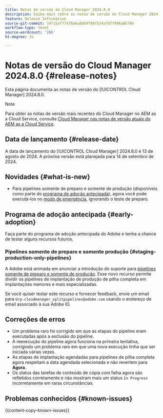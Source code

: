 ```yaml
---
title: Notas de versão do Cloud Manager 2024.8.0
description: Saiba mais sobre as notas de versão do Cloud Manager 2024.8.0.
feature: Release Information
source-git-commit: 34f15aff7478a6a0884f88f534a7dff996a8570e
workflow-type: tm+mt
source-wordcount: '265'
ht-degree: 3%

---
```



# Notas de versão do Cloud Manager 2024.8.0 {#release-notes}

Esta página documenta as notas de versão do [!UICONTROL Cloud Manager] 2024.8.0.

>[!NOTE]
>
>Para obter as notas de versão mais recentes do Cloud Manager no AEM as a Cloud Service, consulte [Cloud Manager nas notas de versão atuais do AEM as a Cloud Service](https://experienceleague.adobe.com/en/docs/experience-manager-cloud-service/content/release-notes/cloud-manager/current).

## Data de lançamento {#release-date}

A data de lançamento do [!UICONTROL Cloud Manager] 2024.8.0 é 13 de agosto de 2024. A próxima versão está planejada para 14 de setembro de 2024.

## Novidades {#what-is-new}

* Para pipelines somente de preparo e somente de produção (disponíveis como parte do [programa de adoção antecipada](#staging-production-only-pipelines)), agora você pode executá-los no [modo de emergência](/help/using/stage-prod-only.md#emergency-mode), ignorando o teste de preparo.

## Programa de adoção antecipada {#early-adoption}

Faça parte do programa de adoção antecipada do Adobe e tenha a chance de testar alguns recursos futuros.

### Pipelines somente de preparo e somente produção {#staging-production-only-pipelines}

A Adobe está animada em anunciar a introdução do suporte para [pipelines somente de preparo e somente de produção](/help/using/stage-prod-only.md). Esse novo recurso permite dividir os pipelines de implantação de produção de pilha completa em implantações menores e mais especializadas.

Se você quiser testar este recurso e fornecer feedback, envie um email para `Grp-cloudmanager_splitpipelines@adobe.com` usando o endereço de email associado à sua Adobe ID.

## Correções de erros

* Um problema raro foi corrigido em que as etapas do pipeline eram executadas após a exclusão do pipeline.
* A reexecução do pipeline agora funciona na primeira tentativa, corrigindo um problema raro em que uma nova execução tinha que ser iniciada várias vezes.
* As etapas de implantação agendadas para pipelines de pilha completa agora respeitam a data agendada selecionada e não revertem para **Agora**.
* Os status das tarefas de conteúdo de cópia com falha agora são refletidos corretamente e não mostram mais um status `In Progress` incorretamente em raras circunstâncias.

## Problemas conhecidos {#known-issues}

{{content-copy-known-issues}}
